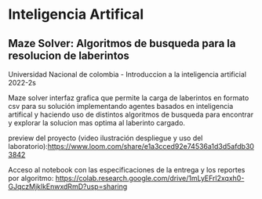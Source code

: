 # Inteligencia Artifical
## Maze Solver: Algoritmos de busqueda para la resolucion de laberintos 
Universidad Nacional de colombia - Introduccion a la inteligencia artificial 2022-2s

Maze solver interfaz grafica que permite la carga de laberintos en formato csv para su solución implementando agentes basados en inteligencia artifical y haciendo uso de distintos algoritmos de busqueda para encontrar y explorar la solucion mas optima al laberinto cargado.

preview del proyecto (video ilustración despliegue y uso del laboratorio):https://www.loom.com/share/e1a3cced92e74536a1d3d5afdb303842

Acceso al notebook con las especificaciones de la entrega y los reportes por algoritmo: https://colab.research.google.com/drive/1mLyEFrl2xqxh0-GJqczMjklkEnwxdRmD?usp=sharing
